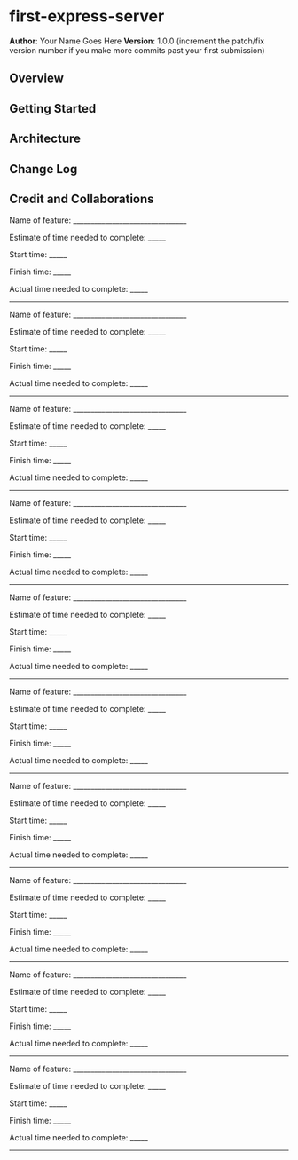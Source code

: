# first-express-server

**Author**: Your Name Goes Here
**Version**: 1.0.0 (increment the patch/fix version number if you make more commits past your first submission)

## Overview
<!-- Provide a high level overview of what this application is and why you are building it, beyond the fact that it's an assignment for this class. (i.e. What's your problem domain?) -->

## Getting Started
<!-- What are the steps that a user must take in order to build this app on their own machine and get it running? -->

## Architecture
<!-- Provide a detailed description of the application design. What technologies (languages, libraries, etc) you're using, and any other relevant design information. -->

## Change Log
<!-- Use this area to document the iterative changes made to your application as each feature is successfully implemented. Use time stamps. Here's an example:

01-01-2001 4:59pm - Application now has a fully-functional express server, with a GET route for the location resource. -->

## Credit and Collaborations
<!-- Give credit (and a link) to other people or resources that helped you build this application. -->

Name of feature: ________________________________

Estimate of time needed to complete: _____

Start time: _____

Finish time: _____

Actual time needed to complete: _____

-----------------------------------------------

Name of feature: ________________________________

Estimate of time needed to complete: _____

Start time: _____

Finish time: _____

Actual time needed to complete: _____

-----------------------------------------------

Name of feature: ________________________________

Estimate of time needed to complete: _____

Start time: _____

Finish time: _____

Actual time needed to complete: _____

-----------------------------------------------

Name of feature: ________________________________

Estimate of time needed to complete: _____

Start time: _____

Finish time: _____

Actual time needed to complete: _____

-----------------------------------------------

Name of feature: ________________________________

Estimate of time needed to complete: _____

Start time: _____

Finish time: _____

Actual time needed to complete: _____

-----------------------------------------------

Name of feature: ________________________________

Estimate of time needed to complete: _____

Start time: _____

Finish time: _____

Actual time needed to complete: _____

-----------------------------------------------

Name of feature: ________________________________

Estimate of time needed to complete: _____

Start time: _____

Finish time: _____

Actual time needed to complete: _____

-----------------------------------------------

Name of feature: ________________________________

Estimate of time needed to complete: _____

Start time: _____

Finish time: _____

Actual time needed to complete: _____

-----------------------------------------------

Name of feature: ________________________________

Estimate of time needed to complete: _____

Start time: _____

Finish time: _____

Actual time needed to complete: _____

-----------------------------------------------

Name of feature: ________________________________

Estimate of time needed to complete: _____

Start time: _____

Finish time: _____

Actual time needed to complete: _____

-----------------------------------------------
